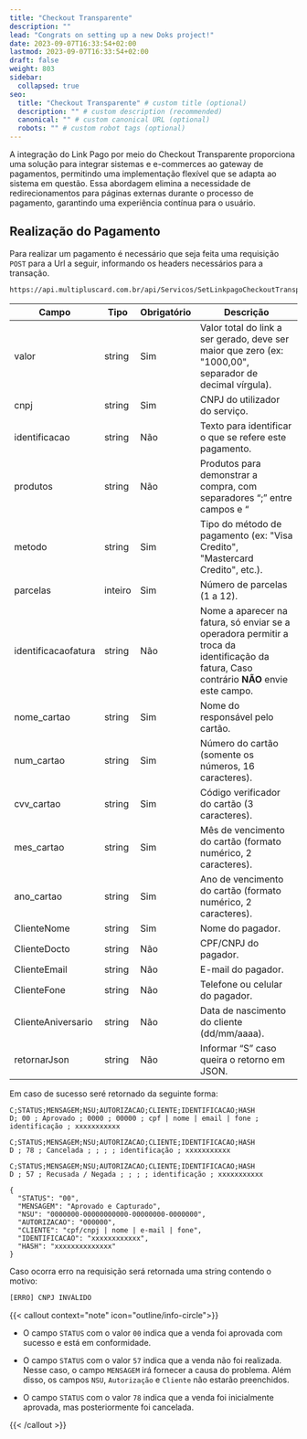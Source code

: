 ```yaml
---
title: "Checkout Transparente"
description: ""
lead: "Congrats on setting up a new Doks project!"
date: 2023-09-07T16:33:54+02:00
lastmod: 2023-09-07T16:33:54+02:00
draft: false
weight: 803
sidebar:
  collapsed: true
seo:
  title: "Checkout Transparente" # custom title (optional)
  description: "" # custom description (recommended)
  canonical: "" # custom canonical URL (optional)
  robots: "" # custom robot tags (optional)
---
```


A integração do Link Pago por meio do Checkout Transparente proporciona uma solução para integrar sistemas e e-commerces ao gateway de pagamentos, permitindo uma implementação flexível que se adapta ao sistema em questão. Essa abordagem elimina a necessidade de redirecionamentos para páginas externas durante o processo de pagamento, garantindo uma experiência contínua para o usuário.

## Realização do Pagamento

Para realizar um pagamento é necessário que seja feita uma requisição `POST` para a Url a seguir, informando os headers necessários para a transação.

```txt {title="URL da API"}
https://api.multipluscard.com.br/api/Servicos/SetLinkpagoCheckoutTransparente”
```

| Campo                  | Tipo       | Obrigatório | Descrição                                                                                           |
|------------------------|------------|-------------|-----------------------------------------------------------------------------------------------------|
| valor              | string     | Sim         | Valor total do link a ser gerado, deve ser maior que zero (ex: "1000,00", separador de decimal vírgula). |
| cnpj               | string     | Sim         | CNPJ do utilizador do serviço.                                                                      |
| identificacao      | string     | Não         | Texto para identificar o que se refere este pagamento.                                              |
| produtos           | string     | Não         | Produtos para demonstrar a compra, com separadores “;” entre campos e “|” entre produtos. Ex: "1;Produto 1;1;5,00\|2;Produto 2;1;2,50"           |
| metodo             | string     | Sim         | Tipo do método de pagamento (ex: "Visa Credito", "Mastercard Credito", etc.).                       |
| parcelas           | inteiro    | Sim         | Número de parcelas (1 a 12).                                                                         |
| identificacaofatura  | string     | Não         | Nome a aparecer na fatura, só enviar se a operadora permitir a troca da identificação da fatura, Caso contrário **NÃO** envie este campo.   |
| nome_cartao        | string     | Sim         | Nome do responsável pelo cartão.                                                                   |
| num_cartao         | string     | Sim         | Número do cartão (somente os números, 16 caracteres).                                               |
| cvv_cartao         | string     | Sim         | Código verificador do cartão (3 caracteres).                                                       |
| mes_cartao         | string     | Sim         | Mês de vencimento do cartão (formato numérico, 2 caracteres).                                       |
| ano_cartao         | string     | Sim         | Ano de vencimento do cartão (formato numérico, 2 caracteres).                                      |
| ClienteNome        | string     | Sim         | Nome do pagador.                                                                                    |
| ClienteDocto       | string     | Não         | CPF/CNPJ do pagador.                                                                                |
| ClienteEmail       | string     | Não         | E-mail do pagador.                                                                                 |
| ClienteFone        | string     | Não         | Telefone ou celular do pagador.                                                                     |
| ClienteAniversario | string     | Não         | Data de nascimento do cliente (dd/mm/aaaa).                                                        |
| retornarJson       | string     | Não         | Informar “S” caso queira o retorno em JSON.                                                         |

Em caso de sucesso seré retornado da seguinte forma:

```csv{title="Exemplos de Retorno em CSV"}
C;STATUS;MENSAGEM;NSU;AUTORIZACAO;CLIENTE;IDENTIFICACAO;HASH
D; 00 ; Aprovado ; 0000 ; 00000 ; cpf | nome | email | fone ; identificação ; xxxxxxxxxxx

C;STATUS;MENSAGEM;NSU;AUTORIZACAO;CLIENTE;IDENTIFICACAO;HASH
D ; 78 ; Cancelada ; ; ; ; identificação ; xxxxxxxxxxx

C;STATUS;MENSAGEM;NSU;AUTORIZACAO;CLIENTE;IDENTIFICACAO;HASH
D ; 57 ; Recusada / Negada ; ; ; ; identificação ; xxxxxxxxxxx
````

```json{title="Exemplo de Retorno em JSON"}
{
  "STATUS": "00",
  "MENSAGEM": "Aprovado e Capturado",
  "NSU": "0000000-00000000000-00000000-0000000",
  "AUTORIZACAO": "000000",
  "CLIENTE": "cpf/cnpj | nome | e-mail | fone",
  "IDENTIFICACAO": "xxxxxxxxxxxx",
  "HASH": "xxxxxxxxxxxxxx"
}
```

Caso ocorra erro na requisição será retornada uma string contendo o motivo:

```txt {title="Exemplo de Retorno com Erro"}
[ERRO] CNPJ INVÁLIDO
```

{{< callout context="note" icon="outline/info-circle">}}
- O campo `STATUS` com o valor `00` indica que a venda foi aprovada com sucesso e está em conformidade.

- O campo `STATUS` com o valor `57` indica que a venda não foi realizada. Nesse caso, o campo `MENSAGEM` irá fornecer a causa do problema. Além disso, os campos `NSU`, `Autorização` e `Cliente` não estarão preenchidos.

- O campo `STATUS` com o valor `78` indica que a venda foi inicialmente aprovada, mas posteriormente foi cancelada.

{{< /callout >}}
